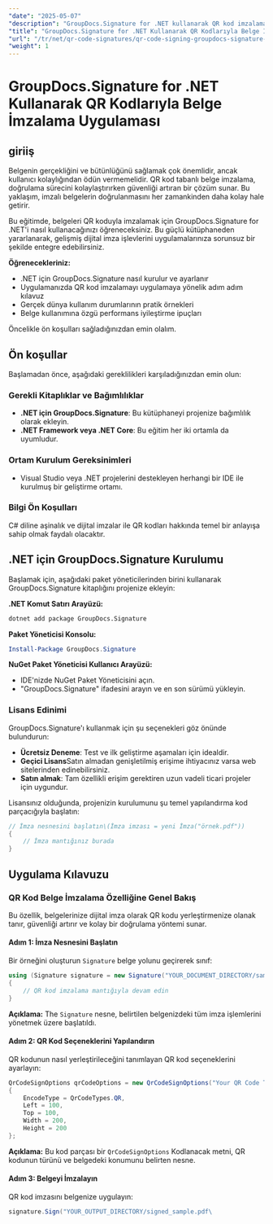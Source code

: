 ```yaml
---
"date": "2025-05-07"
"description": "GroupDocs.Signature for .NET kullanarak QR kod imzalama ile belge güvenliğini nasıl artıracağınızı ve doğrulamayı nasıl kolaylaştıracağınızı öğrenin. Bu adım adım kılavuzu izleyin."
"title": "GroupDocs.Signature for .NET Kullanarak QR Kodlarıyla Belge İmzalamayı Uygulayın"
"url": "/tr/net/qr-code-signatures/qr-code-signing-groupdocs-signature-dotnet/"
"weight": 1
---
```


# GroupDocs.Signature for .NET Kullanarak QR Kodlarıyla Belge İmzalama Uygulaması

## giriiş

Belgenin gerçekliğini ve bütünlüğünü sağlamak çok önemlidir, ancak kullanıcı kolaylığından ödün vermemelidir. QR kod tabanlı belge imzalama, doğrulama sürecini kolaylaştırırken güvenliği artıran bir çözüm sunar. Bu yaklaşım, imzalı belgelerin doğrulanmasını her zamankinden daha kolay hale getirir.

Bu eğitimde, belgeleri QR koduyla imzalamak için GroupDocs.Signature for .NET'i nasıl kullanacağınızı öğreneceksiniz. Bu güçlü kütüphaneden yararlanarak, gelişmiş dijital imza işlevlerini uygulamalarınıza sorunsuz bir şekilde entegre edebilirsiniz.

**Öğrenecekleriniz:**
- .NET için GroupDocs.Signature nasıl kurulur ve ayarlanır
- Uygulamanızda QR kod imzalamayı uygulamaya yönelik adım adım kılavuz
- Gerçek dünya kullanım durumlarının pratik örnekleri
- Belge kullanımına özgü performans iyileştirme ipuçları

Öncelikle ön koşulları sağladığınızdan emin olalım.

## Ön koşullar

Başlamadan önce, aşağıdaki gereklilikleri karşıladığınızdan emin olun:

### Gerekli Kitaplıklar ve Bağımlılıklar

- **.NET için GroupDocs.Signature**: Bu kütüphaneyi projenize bağımlılık olarak ekleyin.
- **.NET Framework veya .NET Core**: Bu eğitim her iki ortamla da uyumludur.

### Ortam Kurulum Gereksinimleri

- Visual Studio veya .NET projelerini destekleyen herhangi bir IDE ile kurulmuş bir geliştirme ortamı.

### Bilgi Ön Koşulları

C# diline aşinalık ve dijital imzalar ile QR kodları hakkında temel bir anlayışa sahip olmak faydalı olacaktır.

## .NET için GroupDocs.Signature Kurulumu

Başlamak için, aşağıdaki paket yöneticilerinden birini kullanarak GroupDocs.Signature kitaplığını projenize ekleyin:

**.NET Komut Satırı Arayüzü:**
```bash
dotnet add package GroupDocs.Signature
```

**Paket Yöneticisi Konsolu:**
```powershell
Install-Package GroupDocs.Signature
```

**NuGet Paket Yöneticisi Kullanıcı Arayüzü:**
- IDE'nizde NuGet Paket Yöneticisini açın.
- "GroupDocs.Signature" ifadesini arayın ve en son sürümü yükleyin.

### Lisans Edinimi

GroupDocs.Signature'ı kullanmak için şu seçenekleri göz önünde bulundurun:

- **Ücretsiz Deneme**: Test ve ilk geliştirme aşamaları için idealdir.
- **Geçici Lisans**Satın almadan genişletilmiş erişime ihtiyacınız varsa web sitelerinden edinebilirsiniz.
- **Satın almak**: Tam özellikli erişim gerektiren uzun vadeli ticari projeler için uygundur.

Lisansınız olduğunda, projenizin kurulumunu şu temel yapılandırma kod parçacığıyla başlatın:

```csharp
// İmza nesnesini başlatın\(İmza imzası = yeni İmza("örnek.pdf"))
{
    // İmza mantığınız burada
}
```

## Uygulama Kılavuzu

### QR Kod Belge İmzalama Özelliğine Genel Bakış

Bu özellik, belgelerinize dijital imza olarak QR kodu yerleştirmenize olanak tanır, güvenliği artırır ve kolay bir doğrulama yöntemi sunar.

#### Adım 1: İmza Nesnesini Başlatın

Bir örneğini oluşturun `Signature` belge yolunu geçirerek sınıf:

```csharp
using (Signature signature = new Signature("YOUR_DOCUMENT_DIRECTORY/sample.pdf"))
{
    // QR kod imzalama mantığıyla devam edin
}
```
**Açıklama:** The `Signature` nesne, belirtilen belgenizdeki tüm imza işlemlerini yönetmek üzere başlatıldı.

#### Adım 2: QR Kod Seçeneklerini Yapılandırın

QR kodunun nasıl yerleştirileceğini tanımlayan QR kod seçeneklerini ayarlayın:

```csharp
QrCodeSignOptions qrCodeOptions = new QrCodeSignOptions("Your QR Code Text")
{
    EncodeType = QrCodeTypes.QR,
    Left = 100,
    Top = 100,
    Width = 200,
    Height = 200
};
```
**Açıklama:** Bu kod parçası bir `QrCodeSignOptions` Kodlanacak metni, QR kodunun türünü ve belgedeki konumunu belirten nesne.

#### Adım 3: Belgeyi İmzalayın

QR kod imzasını belgenize uygulayın:

```csharp
signature.Sign("YOUR_OUTPUT_DIRECTORY/signed_sample.pdf\